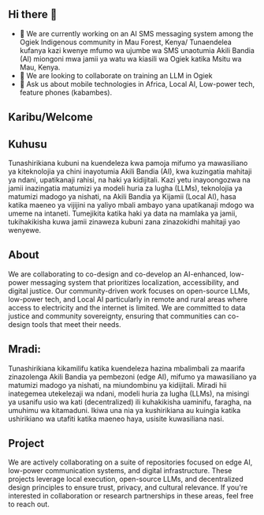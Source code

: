 ## Hi there 👋
- 🔭 We are currently working on an AI SMS messaging system among the Ogiek Indigenous community in Mau Forest, Kenya/ Tunaendelea kufanya kazi kwenye mfumo wa ujumbe wa SMS unaotumia Akili Bandia (AI) miongoni mwa jamii ya watu wa kiasili wa Ogiek katika Msitu wa Mau, Kenya.
- 👯 We are looking to collaborate on training an LLM in Ogiek 
- 💬 Ask us about mobile technologies in Africa, Local AI, Low-power tech, feature phones (kabambes).
## Karibu/Welcome

## Kuhusu
Tunashirikiana kubuni na kuendeleza kwa pamoja mifumo ya mawasiliano ya kiteknolojia ya chini inayotumia Akili Bandia (AI), kwa kuzingatia mahitaji ya ndani, upatikanaji rahisi, na haki ya kidijitali. Kazi yetu inayoongozwa na jamii inazingatia matumizi ya modeli huria za lugha (LLMs), teknolojia ya matumizi madogo ya nishati, na Akili Bandia ya Kijamii (Local AI), hasa katika maeneo ya vijijini na yaliyo mbali ambayo yana upatikanaji mdogo wa umeme na intaneti. Tumejikita katika haki ya data na mamlaka ya jamii, tukihakikisha kuwa jamii zinaweza kubuni zana zinazokidhi mahitaji yao wenyewe.

## About
We are collaborating to co-design and co-develop an AI-enhanced, low-power messaging system that prioritizes localization, accessibility, and digital justice. Our community-driven work focuses on open-source LLMs, low-power tech, and Local AI particularly in remote and rural areas where access to electricity and the internet is limited. We are committed to data justice and community sovereignty, ensuring that communities can co-design tools that meet their needs.


## Mradi:
Tunashirikiana kikamilifu katika kuendeleza hazina mbalimbali za maarifa zinazolenga Akili Bandia ya pembezoni (edge AI), mifumo ya mawasiliano ya matumizi madogo ya nishati, na miundombinu ya kidijitali. Miradi hii inategemea utekelezaji wa ndani, modeli huria za lugha (LLMs), na misingi ya usanifu usio wa kati (decentralized) ili kuhakikisha uaminifu, faragha, na umuhimu wa kitamaduni. Ikiwa una nia ya kushirikiana au kuingia katika ushirikiano wa utafiti katika maeneo haya, usisite kuwasiliana nasi.

## Project
We are actively collaborating on a suite of repositories focused on edge AI, low-power communication systems, and digital infrastructure. These projects leverage local execution, open-source LLMs, and decentralized design principles to ensure trust, privacy, and cultural relevance. If you're interested in collaboration or research partnerships in these areas, feel free to reach out.





